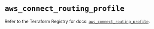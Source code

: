 # `aws_connect_routing_profile`

Refer to the Terraform Registry for docs: [`aws_connect_routing_profile`](https://registry.terraform.io/providers/hashicorp/aws/5.41.0/docs/resources/connect_routing_profile).
